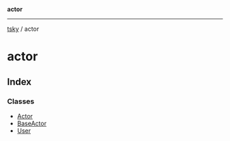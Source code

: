 **actor**

***

[tsky](../index.md) / actor

# actor

## Index

### Classes

- [Actor](classes/Actor.md)
- [BaseActor](classes/BaseActor.md)
- [User](classes/User.md)
